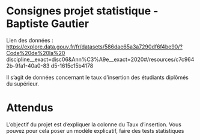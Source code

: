 # Consignes projet statistique - Baptiste Gautier

Lien des données : https://explore.data.gouv.fr/fr/datasets/586dae65a3a7290df6f4be90/?Code%20de%20la%20 discipline__exact=disc06&Ann%C3%A9e__exact=2020#/resources/c7c9642b-9fa1-40a0-83 d5-1615c15b4178

Il s’agit de données concernant le taux d’insertion des étudiants diplômés du supérieur.

# Attendus
L’objectif du projet est d’expliquer la colonne du Taux d’insertion. Vous pouvez pour cela poser un modèle explicatif, faire des tests statistiques
